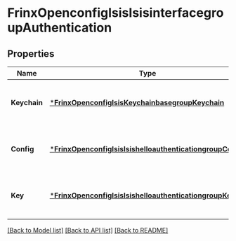 # FrinxOpenconfigIsisIsisinterfacegroupAuthentication

## Properties
Name | Type | Description | Notes
------------ | ------------- | ------------- | -------------
**Keychain** | [***FrinxOpenconfigIsisKeychainbasegroupKeychain**](frinx.openconfig.isis.keychainbasegroup.Keychain.md) | Optional[This container defines keychain parameters.] REF:Optional.empty | [optional] [default to null]
**Config** | [***FrinxOpenconfigIsisIsishelloauthenticationgroupConfig**](frinx.openconfig.isis.isishelloauthenticationgroup.Config.md) | Optional[This container defines ISIS authentication configuration.] REF:Optional.empty | [optional] [default to null]
**Key** | [***FrinxOpenconfigIsisIsishelloauthenticationgroupKey**](frinx.openconfig.isis.isishelloauthenticationgroup.Key.md) | Optional[This container defines ISIS authentication key] REF:Optional.empty | [optional] [default to null]

[[Back to Model list]](../README.md#documentation-for-models) [[Back to API list]](../README.md#documentation-for-api-endpoints) [[Back to README]](../README.md)


